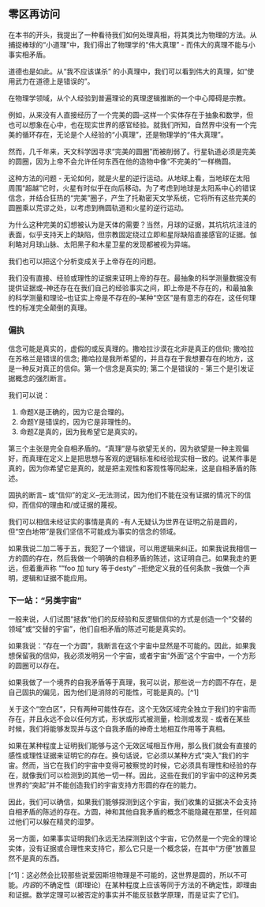 ##  零区再访问

在本书的开头，我提出了一种看待我们如何处理真相，将其类比为物理的方法。从捕捉棒球的“小道理”中，我们得出了物理学的“伟大真理” - 而伟大的真理不能与小事实相矛盾。  

道德也是如此。从“我不应该谋杀” 的小真理中，我们可以看到伟大的真理，如“使用武力在道德上是错误的”。

在物理学领域，从个人经验到普遍理论的真理逻辑推断的一个中心障碍是宗教。

例如，从来没有人直接经历了一个完美的圆–这样一个实体存在于抽象和数学，但也可以想象在心中，也在现实世界的感官经验。就我们所知，自然界中没有一个完美的循环存在，无论是个人经验的“小真理”，还是物理学的“伟大真理”。

然而，几千年来，天文科学因寻求“完美的圆圈”而被削弱了。行星轨道必须是完美的圆圈，因为上帝不会允许任何东西在他的造物中像“不完美的”一样椭圆。

这种方法的问题 - 无论如何，就是火星的逆行运动。从地球上看，当地球在太阳周围“超越”它时，火星有时似乎在向后移动。为了考虑到地球是太阳系中心的错误信念，并结合狂热的“完美”圈子，产生了托勒密天文学系统，它将所有这些完美的圆圈乘以荒谬之处，以考虑到椭圆轨道和火星的逆行运动。

为什么这种完美的幻想被认为是天体的需要？当然，月球的证据，其坑坑坑洼洼的表面，似乎支持天上的缺陷，但宗教固定绕过立即和星际缺陷直接感官的证据。伽利略对月球山脉、太阳黑子和木星卫星的发现都被视为异端。

我们也可以把这个分析变成关于上帝存在的问题。

我们没有直接、经验或理性的证据来证明上帝的存在。最抽象的科学测量数据没有提供证据或–神还存在在我们自己的经验事实之间，即上帝是不存在的，和最抽象的科学测量和理论–也证实上帝是不存在的–某种“空区”是有意志的存在，这任何理性的标准完全颠倒的真理。

### 偏执

信念可能是真实的，虚假的或反真理的。撒哈拉沙漠在北非是真正的信仰; 撒哈拉在苏格兰是错误的信念; 撒哈拉是我所希望的，并且存在于我想要存在的地方，这是一种反对真正的信仰。第一个信念是真实的; 第二个是错误的 - 第三个是引发证据概念的强烈断言。 

我们可以说： 

1.  命题X是正确的，因为它是合理的。 
2.  命题Y是错误的，因为它是非理性的。 
3.  命题Z是真的，因为我希望它是真实的。

第三个主张是完全自相矛盾的。“真理”是与欲望无关的，因为欲望是一种主观偏好，而真理在定义上是把思想与客观的逻辑标准和经验现实相一致的。说某件事是真的，因为你希望它是真的，就是把主观性和客观性等同起来，这是自相矛盾的陈述。

固执的断言– 或“信仰”的定义–无法测试，因为他们不能在没有证据的情况下的信仰，而信仰的理由和/或证据的蔑视。

我们可以相信未经证实的事情是真的 -有人无疑认为世界在证明之前是圆的，但“空白地带”是我们坚信不可能成为事实的信念的领域。

如果我说二加二等于五，我犯了一个错误，可以用逻辑来纠正。如果我说我相信一方的圆的存在，然后我做一个明确的自相矛盾的陈述，这证明自己。如果我走的更远，但着重声称 ““foo 加 tury 等于desty” –拒绝定义我的任何条款 –我做一个声明，逻辑和证据不能应用。

### 下一站：“另类宇宙”

一般来说，人们试图“拯救”他们的反经验和反逻辑信仰的方式是创造一个“交替的领域”或“交替的宇宙”，他们自相矛盾的陈述可能是真实的。

如果我说：“存在一个方圆”，我断言在这个宇宙中显然是不可能的。因此，如果我想保留我的信仰，我必须发明另一个宇宙，或者宇宙“外面”这个宇宙中，一个方形的圆圈可以存在。

如果我做了一个境界的自我矛盾等于真理，我可以说，那些说一方的圆不存在，是自己固执的偏见，因为他们是消除的可能性，可能是真的。[^1]

关于这个“空白区”，只有两种可能性存在。这个无效区域完全独立于我们的宇宙而存在，并且永远不会以任何方式，形状或形式被测量，检测或发现 - 或者在某些时候，我们将能够发现并与这个自我矛盾的神奇土地相互作用等于真相。

如果在某种程度上证明我们能够与这个无效区域相互作用，那么我们就会有直接的感性或理性证据来证明它的存在。换句话说，它必须以某种方式“突入”我们的宇宙。然而，当它在我们的宇宙中变得可被察觉的时候，它必须具有理性和经验的存在，就像我们可以检测到的其他一切一样。因此，这些在我们的宇宙中的这种另类世界的“突起”并不能创造我们的宇宙支持方形圆的存在的能力。

因此，我们可以确信，如果我们能够探测到这个宇宙，我们收集的证据决不会支持自相矛盾的陈述的存在。方圆，神和其他自我矛盾的概念不能隐藏在那里，任何超过他们可以躲在精灵的湿梦。

另一方面，如果事实证明我们永远无法探测到这个宇宙，它仍然是一个完全的理论实体，没有证据或合理性来支持它，那么它只是一个概念袋，在其中“方便”放置显然不是真的东西。

[^1]：这必然会比较那些说爱因斯坦物理是不可能的，这世界是圆的，所以不可能。*内容*的不确定性（即理论）在某种程度上应该等同于方法的不确定性，即理由和证据。数学定理可以被否定的事实并不能反驳数学原理，而是证实了它们。
